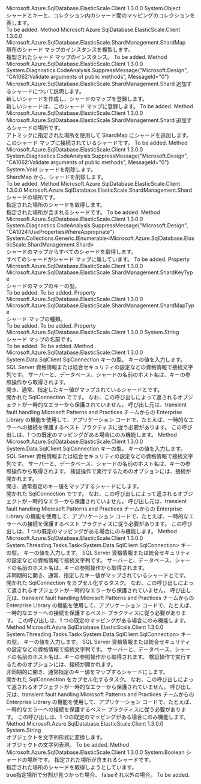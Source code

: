 <Type Name="ShardMap" FullName="Microsoft.Azure.SqlDatabase.ElasticScale.ShardManagement.ShardMap">
  <TypeSignature Language="C#" Value="public abstract class ShardMap" />
  <TypeSignature Language="ILAsm" Value=".class public auto ansi abstract beforefieldinit ShardMap extends System.Object" />
  <TypeSignature Language="DocId" Value="T:Microsoft.Azure.SqlDatabase.ElasticScale.ShardManagement.ShardMap" />
  <TypeSignature Language="VB.NET" Value="Public MustInherit Class ShardMap" />
  <TypeSignature Language="F#" Value="type ShardMap = class&#xA;    interface ICloneable&lt;ShardMap&gt;" />
  <AssemblyInfo>
    <AssemblyName>Microsoft.Azure.SqlDatabase.ElasticScale.Client</AssemblyName>
    <AssemblyVersion>1.3.0.0</AssemblyVersion>
  </AssemblyInfo>
  <Base>
    <BaseTypeName>System.Object</BaseTypeName>
  </Base>
  <Interfaces />
  <Docs>
    <summary>
            シャードとキーと、コレクション内のシャード間のマッピングのコレクションを表します。
            </summary>
    <remarks>To be added.</remarks>
  </Docs>
  <Members>
    <Member MemberName="CloneCore">
      <MemberSignature Language="C#" Value="protected abstract Microsoft.Azure.SqlDatabase.ElasticScale.ShardManagement.ShardMap CloneCore ();" />
      <MemberSignature Language="ILAsm" Value=".method familyhidebysig newslot virtual instance class Microsoft.Azure.SqlDatabase.ElasticScale.ShardManagement.ShardMap CloneCore() cil managed" />
      <MemberSignature Language="DocId" Value="M:Microsoft.Azure.SqlDatabase.ElasticScale.ShardManagement.ShardMap.CloneCore" />
      <MemberSignature Language="VB.NET" Value="Protected MustOverride Function CloneCore () As ShardMap" />
      <MemberSignature Language="F#" Value="abstract member CloneCore : unit -&gt; Microsoft.Azure.SqlDatabase.ElasticScale.ShardManagement.ShardMap" Usage="shardMap.CloneCore " />
      <MemberType>Method</MemberType>
      <AssemblyInfo>
        <AssemblyName>Microsoft.Azure.SqlDatabase.ElasticScale.Client</AssemblyName>
        <AssemblyVersion>1.3.0.0</AssemblyVersion>
      </AssemblyInfo>
      <ReturnValue>
        <ReturnType>Microsoft.Azure.SqlDatabase.ElasticScale.ShardManagement.ShardMap</ReturnType>
      </ReturnValue>
      <Parameters />
      <Docs>
        <summary>
            現在のシャード マップのインスタンスを複製します。
            </summary>
        <returns>複製されたシャード マップのインスタンス。</returns>
        <remarks>To be added.</remarks>
      </Docs>
    </Member>
    <Member MemberName="CreateShard">
      <MemberSignature Language="C#" Value="public Microsoft.Azure.SqlDatabase.ElasticScale.ShardManagement.Shard CreateShard (Microsoft.Azure.SqlDatabase.ElasticScale.ShardManagement.ShardCreationInfo shardCreationArgs);" />
      <MemberSignature Language="ILAsm" Value=".method public hidebysig instance class Microsoft.Azure.SqlDatabase.ElasticScale.ShardManagement.Shard CreateShard(class Microsoft.Azure.SqlDatabase.ElasticScale.ShardManagement.ShardCreationInfo shardCreationArgs) cil managed" />
      <MemberSignature Language="DocId" Value="M:Microsoft.Azure.SqlDatabase.ElasticScale.ShardManagement.ShardMap.CreateShard(Microsoft.Azure.SqlDatabase.ElasticScale.ShardManagement.ShardCreationInfo)" />
      <MemberSignature Language="VB.NET" Value="Public Function CreateShard (shardCreationArgs As ShardCreationInfo) As Shard" />
      <MemberSignature Language="F#" Value="member this.CreateShard : Microsoft.Azure.SqlDatabase.ElasticScale.ShardManagement.ShardCreationInfo -&gt; Microsoft.Azure.SqlDatabase.ElasticScale.ShardManagement.Shard" Usage="shardMap.CreateShard shardCreationArgs" />
      <MemberType>Method</MemberType>
      <AssemblyInfo>
        <AssemblyName>Microsoft.Azure.SqlDatabase.ElasticScale.Client</AssemblyName>
        <AssemblyVersion>1.3.0.0</AssemblyVersion>
      </AssemblyInfo>
      <Attributes>
        <Attribute>
          <AttributeName>System.Diagnostics.CodeAnalysis.SuppressMessage("Microsoft.Design", "CA1062:Validate arguments of public methods", MessageId="0")</AttributeName>
        </Attribute>
      </Attributes>
      <ReturnValue>
        <ReturnType>Microsoft.Azure.SqlDatabase.ElasticScale.ShardManagement.Shard</ReturnType>
      </ReturnValue>
      <Parameters>
        <Parameter Name="shardCreationArgs" Type="Microsoft.Azure.SqlDatabase.ElasticScale.ShardManagement.ShardCreationInfo" />
      </Parameters>
      <Docs>
        <param name="shardCreationArgs">追加するシャードについて説明します。</param>
        <summary>
            新しいシャードを作成し、シャードのマップを登録します。
            </summary>
        <returns>新しいシャードは、このシャード マップに登録します。</returns>
        <remarks>To be added.</remarks>
      </Docs>
    </Member>
    <Member MemberName="CreateShard">
      <MemberSignature Language="C#" Value="public Microsoft.Azure.SqlDatabase.ElasticScale.ShardManagement.Shard CreateShard (Microsoft.Azure.SqlDatabase.ElasticScale.ShardManagement.ShardLocation location);" />
      <MemberSignature Language="ILAsm" Value=".method public hidebysig instance class Microsoft.Azure.SqlDatabase.ElasticScale.ShardManagement.Shard CreateShard(class Microsoft.Azure.SqlDatabase.ElasticScale.ShardManagement.ShardLocation location) cil managed" />
      <MemberSignature Language="DocId" Value="M:Microsoft.Azure.SqlDatabase.ElasticScale.ShardManagement.ShardMap.CreateShard(Microsoft.Azure.SqlDatabase.ElasticScale.ShardManagement.ShardLocation)" />
      <MemberSignature Language="VB.NET" Value="Public Function CreateShard (location As ShardLocation) As Shard" />
      <MemberSignature Language="F#" Value="member this.CreateShard : Microsoft.Azure.SqlDatabase.ElasticScale.ShardManagement.ShardLocation -&gt; Microsoft.Azure.SqlDatabase.ElasticScale.ShardManagement.Shard" Usage="shardMap.CreateShard location" />
      <MemberType>Method</MemberType>
      <AssemblyInfo>
        <AssemblyName>Microsoft.Azure.SqlDatabase.ElasticScale.Client</AssemblyName>
        <AssemblyVersion>1.3.0.0</AssemblyVersion>
      </AssemblyInfo>
      <ReturnValue>
        <ReturnType>Microsoft.Azure.SqlDatabase.ElasticScale.ShardManagement.Shard</ReturnType>
      </ReturnValue>
      <Parameters>
        <Parameter Name="location" Type="Microsoft.Azure.SqlDatabase.ElasticScale.ShardManagement.ShardLocation" />
      </Parameters>
      <Docs>
        <param name="location">追加するシャードの場所です。</param>
        <summary>
            アトミックに指定された場所を使用して ShardMap にシャードを追加します。
            </summary>
        <returns>このシャード マップに接続されているシャードです。</returns>
        <remarks>To be added.</remarks>
      </Docs>
    </Member>
    <Member MemberName="DeleteShard">
      <MemberSignature Language="C#" Value="public void DeleteShard (Microsoft.Azure.SqlDatabase.ElasticScale.ShardManagement.Shard shard);" />
      <MemberSignature Language="ILAsm" Value=".method public hidebysig instance void DeleteShard(class Microsoft.Azure.SqlDatabase.ElasticScale.ShardManagement.Shard shard) cil managed" />
      <MemberSignature Language="DocId" Value="M:Microsoft.Azure.SqlDatabase.ElasticScale.ShardManagement.ShardMap.DeleteShard(Microsoft.Azure.SqlDatabase.ElasticScale.ShardManagement.Shard)" />
      <MemberSignature Language="F#" Value="member this.DeleteShard : Microsoft.Azure.SqlDatabase.ElasticScale.ShardManagement.Shard -&gt; unit" Usage="shardMap.DeleteShard shard" />
      <MemberType>Method</MemberType>
      <AssemblyInfo>
        <AssemblyName>Microsoft.Azure.SqlDatabase.ElasticScale.Client</AssemblyName>
        <AssemblyVersion>1.3.0.0</AssemblyVersion>
      </AssemblyInfo>
      <Attributes>
        <Attribute>
          <AttributeName>System.Diagnostics.CodeAnalysis.SuppressMessage("Microsoft.Design", "CA1062:Validate arguments of public methods", MessageId="0")</AttributeName>
        </Attribute>
      </Attributes>
      <ReturnValue>
        <ReturnType>System.Void</ReturnType>
      </ReturnValue>
      <Parameters>
        <Parameter Name="shard" Type="Microsoft.Azure.SqlDatabase.ElasticScale.ShardManagement.Shard" />
      </Parameters>
      <Docs>
        <param name="shard">シャードを削除します。</param>
        <summary>
            ShardMap から、シャードを削除します。
            </summary>
        <remarks>To be added.</remarks>
      </Docs>
    </Member>
    <Member MemberName="GetShard">
      <MemberSignature Language="C#" Value="public Microsoft.Azure.SqlDatabase.ElasticScale.ShardManagement.Shard GetShard (Microsoft.Azure.SqlDatabase.ElasticScale.ShardManagement.ShardLocation location);" />
      <MemberSignature Language="ILAsm" Value=".method public hidebysig instance class Microsoft.Azure.SqlDatabase.ElasticScale.ShardManagement.Shard GetShard(class Microsoft.Azure.SqlDatabase.ElasticScale.ShardManagement.ShardLocation location) cil managed" />
      <MemberSignature Language="DocId" Value="M:Microsoft.Azure.SqlDatabase.ElasticScale.ShardManagement.ShardMap.GetShard(Microsoft.Azure.SqlDatabase.ElasticScale.ShardManagement.ShardLocation)" />
      <MemberSignature Language="VB.NET" Value="Public Function GetShard (location As ShardLocation) As Shard" />
      <MemberSignature Language="F#" Value="member this.GetShard : Microsoft.Azure.SqlDatabase.ElasticScale.ShardManagement.ShardLocation -&gt; Microsoft.Azure.SqlDatabase.ElasticScale.ShardManagement.Shard" Usage="shardMap.GetShard location" />
      <MemberType>Method</MemberType>
      <AssemblyInfo>
        <AssemblyName>Microsoft.Azure.SqlDatabase.ElasticScale.Client</AssemblyName>
        <AssemblyVersion>1.3.0.0</AssemblyVersion>
      </AssemblyInfo>
      <ReturnValue>
        <ReturnType>Microsoft.Azure.SqlDatabase.ElasticScale.ShardManagement.Shard</ReturnType>
      </ReturnValue>
      <Parameters>
        <Parameter Name="location" Type="Microsoft.Azure.SqlDatabase.ElasticScale.ShardManagement.ShardLocation" />
      </Parameters>
      <Docs>
        <param name="location">シャードの場所です。</param>
        <summary>
            指定された場所のシャードを取得します。
            </summary>
        <returns>指定された場所が含まれるシャードです。</returns>
        <remarks>To be added.</remarks>
      </Docs>
    </Member>
    <Member MemberName="GetShards">
      <MemberSignature Language="C#" Value="public System.Collections.Generic.IEnumerable&lt;Microsoft.Azure.SqlDatabase.ElasticScale.ShardManagement.Shard&gt; GetShards ();" />
      <MemberSignature Language="ILAsm" Value=".method public hidebysig instance class System.Collections.Generic.IEnumerable`1&lt;class Microsoft.Azure.SqlDatabase.ElasticScale.ShardManagement.Shard&gt; GetShards() cil managed" />
      <MemberSignature Language="DocId" Value="M:Microsoft.Azure.SqlDatabase.ElasticScale.ShardManagement.ShardMap.GetShards" />
      <MemberSignature Language="VB.NET" Value="Public Function GetShards () As IEnumerable(Of Shard)" />
      <MemberSignature Language="F#" Value="member this.GetShards : unit -&gt; seq&lt;Microsoft.Azure.SqlDatabase.ElasticScale.ShardManagement.Shard&gt;" Usage="shardMap.GetShards " />
      <MemberType>Method</MemberType>
      <AssemblyInfo>
        <AssemblyName>Microsoft.Azure.SqlDatabase.ElasticScale.Client</AssemblyName>
        <AssemblyVersion>1.3.0.0</AssemblyVersion>
      </AssemblyInfo>
      <Attributes>
        <Attribute>
          <AttributeName>System.Diagnostics.CodeAnalysis.SuppressMessage("Microsoft.Design", "CA1024:UsePropertiesWhereAppropriate")</AttributeName>
        </Attribute>
      </Attributes>
      <ReturnValue>
        <ReturnType>System.Collections.Generic.IEnumerable&lt;Microsoft.Azure.SqlDatabase.ElasticScale.ShardManagement.Shard&gt;</ReturnType>
      </ReturnValue>
      <Parameters />
      <Docs>
        <summary>
            シャードのマップからすべてのシャードを取得します。
            </summary>
        <returns>すべてのシャードがシャード マップに属しています。</returns>
        <remarks>To be added.</remarks>
      </Docs>
    </Member>
    <Member MemberName="KeyType">
      <MemberSignature Language="C#" Value="public Microsoft.Azure.SqlDatabase.ElasticScale.ShardManagement.ShardKeyType KeyType { get; }" />
      <MemberSignature Language="ILAsm" Value=".property instance valuetype Microsoft.Azure.SqlDatabase.ElasticScale.ShardManagement.ShardKeyType KeyType" />
      <MemberSignature Language="DocId" Value="P:Microsoft.Azure.SqlDatabase.ElasticScale.ShardManagement.ShardMap.KeyType" />
      <MemberSignature Language="VB.NET" Value="Public ReadOnly Property KeyType As ShardKeyType" />
      <MemberSignature Language="F#" Value="member this.KeyType : Microsoft.Azure.SqlDatabase.ElasticScale.ShardManagement.ShardKeyType" Usage="Microsoft.Azure.SqlDatabase.ElasticScale.ShardManagement.ShardMap.KeyType" />
      <MemberType>Property</MemberType>
      <AssemblyInfo>
        <AssemblyName>Microsoft.Azure.SqlDatabase.ElasticScale.Client</AssemblyName>
        <AssemblyVersion>1.3.0.0</AssemblyVersion>
      </AssemblyInfo>
      <ReturnValue>
        <ReturnType>Microsoft.Azure.SqlDatabase.ElasticScale.ShardManagement.ShardKeyType</ReturnType>
      </ReturnValue>
      <Docs>
        <summary>シャードのマップのキーの型。</summary>
        <value>To be added.</value>
        <remarks>To be added.</remarks>
      </Docs>
    </Member>
    <Member MemberName="MapType">
      <MemberSignature Language="C#" Value="public Microsoft.Azure.SqlDatabase.ElasticScale.ShardManagement.ShardMapType MapType { get; }" />
      <MemberSignature Language="ILAsm" Value=".property instance valuetype Microsoft.Azure.SqlDatabase.ElasticScale.ShardManagement.ShardMapType MapType" />
      <MemberSignature Language="DocId" Value="P:Microsoft.Azure.SqlDatabase.ElasticScale.ShardManagement.ShardMap.MapType" />
      <MemberSignature Language="VB.NET" Value="Public ReadOnly Property MapType As ShardMapType" />
      <MemberSignature Language="F#" Value="member this.MapType : Microsoft.Azure.SqlDatabase.ElasticScale.ShardManagement.ShardMapType" Usage="Microsoft.Azure.SqlDatabase.ElasticScale.ShardManagement.ShardMap.MapType" />
      <MemberType>Property</MemberType>
      <AssemblyInfo>
        <AssemblyName>Microsoft.Azure.SqlDatabase.ElasticScale.Client</AssemblyName>
        <AssemblyVersion>1.3.0.0</AssemblyVersion>
      </AssemblyInfo>
      <ReturnValue>
        <ReturnType>Microsoft.Azure.SqlDatabase.ElasticScale.ShardManagement.ShardMapType</ReturnType>
      </ReturnValue>
      <Docs>
        <summary>シャード マップの種類。</summary>
        <value>To be added.</value>
        <remarks>To be added.</remarks>
      </Docs>
    </Member>
    <Member MemberName="Name">
      <MemberSignature Language="C#" Value="public string Name { get; }" />
      <MemberSignature Language="ILAsm" Value=".property instance string Name" />
      <MemberSignature Language="DocId" Value="P:Microsoft.Azure.SqlDatabase.ElasticScale.ShardManagement.ShardMap.Name" />
      <MemberSignature Language="VB.NET" Value="Public ReadOnly Property Name As String" />
      <MemberSignature Language="F#" Value="member this.Name : string" Usage="Microsoft.Azure.SqlDatabase.ElasticScale.ShardManagement.ShardMap.Name" />
      <MemberType>Property</MemberType>
      <AssemblyInfo>
        <AssemblyName>Microsoft.Azure.SqlDatabase.ElasticScale.Client</AssemblyName>
        <AssemblyVersion>1.3.0.0</AssemblyVersion>
      </AssemblyInfo>
      <ReturnValue>
        <ReturnType>System.String</ReturnType>
      </ReturnValue>
      <Docs>
        <summary>シャード マップの名前です。</summary>
        <value>To be added.</value>
        <remarks>To be added.</remarks>
      </Docs>
    </Member>
    <Member MemberName="OpenConnectionForKey&lt;TKey&gt;">
      <MemberSignature Language="C#" Value="public System.Data.SqlClient.SqlConnection OpenConnectionForKey&lt;TKey&gt; (TKey key, string connectionString);" />
      <MemberSignature Language="ILAsm" Value=".method public hidebysig instance class System.Data.SqlClient.SqlConnection OpenConnectionForKey&lt;TKey&gt;(!!TKey key, string connectionString) cil managed" />
      <MemberSignature Language="DocId" Value="M:Microsoft.Azure.SqlDatabase.ElasticScale.ShardManagement.ShardMap.OpenConnectionForKey``1(``0,System.String)" />
      <MemberSignature Language="VB.NET" Value="Public Function OpenConnectionForKey(Of TKey) (key As TKey, connectionString As String) As SqlConnection" />
      <MemberSignature Language="F#" Value="member this.OpenConnectionForKey : 'Key * string -&gt; System.Data.SqlClient.SqlConnection" Usage="shardMap.OpenConnectionForKey (key, connectionString)" />
      <MemberType>Method</MemberType>
      <AssemblyInfo>
        <AssemblyName>Microsoft.Azure.SqlDatabase.ElasticScale.Client</AssemblyName>
        <AssemblyVersion>1.3.0.0</AssemblyVersion>
      </AssemblyInfo>
      <ReturnValue>
        <ReturnType>System.Data.SqlClient.SqlConnection</ReturnType>
      </ReturnValue>
      <TypeParameters>
        <TypeParameter Name="TKey" />
      </TypeParameters>
      <Parameters>
        <Parameter Name="key" Type="TKey" />
        <Parameter Name="connectionString" Type="System.String" />
      </Parameters>
      <Docs>
        <typeparam name="TKey">キーの型。</typeparam>
        <param name="key">キーの値を入力します。</param>
        <param name="connectionString">
            SQL Server 資格情報または統合セキュリティの設定などの資格情報で接続文字列です。 サーバーと、データベース、シャードの名前のホスト名は、キーの参照操作から取得されます。
            </param>
        <summary>
            開き、通常<see cref="T:System.Data.SqlClient.SqlConnection" />、指定したキー値がマップされているシャードと<see cref="F:Microsoft.Azure.SqlDatabase.ElasticScale.ShardManagement.ConnectionOptions.Validate" />です。
            </summary>
        <returns>開かれた SqlConnection でです。</returns>
        <remarks>
            なお、<see cref="T:System.Data.SqlClient.SqlConnection" />この呼び出しによって返されるオブジェクトが一時的なエラーから保護されていません。 呼び出し元は、transient fault handling Microsoft Patterns and Practices チームからの Enterprise Library の機能を使用して、アプリケーション コードで、たとえば、一時的なエラーへの接続を保護するベスト プラクティスに従う必要があります。
            この呼び出しは、1 つの既定のマッピングがある場合にのみ機能します。
            </remarks>
      </Docs>
    </Member>
    <Member MemberName="OpenConnectionForKey&lt;TKey&gt;">
      <MemberSignature Language="C#" Value="public System.Data.SqlClient.SqlConnection OpenConnectionForKey&lt;TKey&gt; (TKey key, string connectionString, Microsoft.Azure.SqlDatabase.ElasticScale.ShardManagement.ConnectionOptions options);" />
      <MemberSignature Language="ILAsm" Value=".method public hidebysig instance class System.Data.SqlClient.SqlConnection OpenConnectionForKey&lt;TKey&gt;(!!TKey key, string connectionString, valuetype Microsoft.Azure.SqlDatabase.ElasticScale.ShardManagement.ConnectionOptions options) cil managed" />
      <MemberSignature Language="DocId" Value="M:Microsoft.Azure.SqlDatabase.ElasticScale.ShardManagement.ShardMap.OpenConnectionForKey``1(``0,System.String,Microsoft.Azure.SqlDatabase.ElasticScale.ShardManagement.ConnectionOptions)" />
      <MemberSignature Language="VB.NET" Value="Public Function OpenConnectionForKey(Of TKey) (key As TKey, connectionString As String, options As ConnectionOptions) As SqlConnection" />
      <MemberSignature Language="F#" Value="member this.OpenConnectionForKey : 'Key * string * Microsoft.Azure.SqlDatabase.ElasticScale.ShardManagement.ConnectionOptions -&gt; System.Data.SqlClient.SqlConnection" Usage="shardMap.OpenConnectionForKey (key, connectionString, options)" />
      <MemberType>Method</MemberType>
      <AssemblyInfo>
        <AssemblyName>Microsoft.Azure.SqlDatabase.ElasticScale.Client</AssemblyName>
        <AssemblyVersion>1.3.0.0</AssemblyVersion>
      </AssemblyInfo>
      <ReturnValue>
        <ReturnType>System.Data.SqlClient.SqlConnection</ReturnType>
      </ReturnValue>
      <TypeParameters>
        <TypeParameter Name="TKey" />
      </TypeParameters>
      <Parameters>
        <Parameter Name="key" Type="TKey" />
        <Parameter Name="connectionString" Type="System.String" />
        <Parameter Name="options" Type="Microsoft.Azure.SqlDatabase.ElasticScale.ShardManagement.ConnectionOptions" />
      </Parameters>
      <Docs>
        <typeparam name="TKey">キーの型。</typeparam>
        <param name="key">キーの値を入力します。</param>
        <param name="connectionString">
            SQL Server 資格情報または統合セキュリティの設定などの資格情報で接続文字列です。 サーバーと、データベース、シャードの名前のホスト名は、キーの参照操作から取得されます。
            </param>
        <param name="options">検証操作で実行するためのオプションには、接続が開かれます。</param>
        <summary>
            開き、通常<see cref="T:System.Data.SqlClient.SqlConnection" />指定のキー値をマップするシャードにします。
            </summary>
        <returns>開かれた SqlConnection でです。</returns>
        <remarks>
            なお、<see cref="T:System.Data.SqlClient.SqlConnection" />この呼び出しによって返されるオブジェクトが一時的なエラーから保護されていません。 呼び出し元は、transient fault handling Microsoft Patterns and Practices チームからの Enterprise Library の機能を使用して、アプリケーション コードで、たとえば、一時的なエラーへの接続を保護するベスト プラクティスに従う必要があります。
            この呼び出しは、1 つの既定のマッピングがある場合にのみ機能します。
            </remarks>
      </Docs>
    </Member>
    <Member MemberName="OpenConnectionForKeyAsync&lt;TKey&gt;">
      <MemberSignature Language="C#" Value="public System.Threading.Tasks.Task&lt;System.Data.SqlClient.SqlConnection&gt; OpenConnectionForKeyAsync&lt;TKey&gt; (TKey key, string connectionString);" />
      <MemberSignature Language="ILAsm" Value=".method public hidebysig instance class System.Threading.Tasks.Task`1&lt;class System.Data.SqlClient.SqlConnection&gt; OpenConnectionForKeyAsync&lt;TKey&gt;(!!TKey key, string connectionString) cil managed" />
      <MemberSignature Language="DocId" Value="M:Microsoft.Azure.SqlDatabase.ElasticScale.ShardManagement.ShardMap.OpenConnectionForKeyAsync``1(``0,System.String)" />
      <MemberSignature Language="VB.NET" Value="Public Function OpenConnectionForKeyAsync(Of TKey) (key As TKey, connectionString As String) As Task(Of SqlConnection)" />
      <MemberSignature Language="F#" Value="member this.OpenConnectionForKeyAsync : 'Key * string -&gt; System.Threading.Tasks.Task&lt;System.Data.SqlClient.SqlConnection&gt;" Usage="shardMap.OpenConnectionForKeyAsync (key, connectionString)" />
      <MemberType>Method</MemberType>
      <AssemblyInfo>
        <AssemblyName>Microsoft.Azure.SqlDatabase.ElasticScale.Client</AssemblyName>
        <AssemblyVersion>1.3.0.0</AssemblyVersion>
      </AssemblyInfo>
      <ReturnValue>
        <ReturnType>System.Threading.Tasks.Task&lt;System.Data.SqlClient.SqlConnection&gt;</ReturnType>
      </ReturnValue>
      <TypeParameters>
        <TypeParameter Name="TKey" />
      </TypeParameters>
      <Parameters>
        <Parameter Name="key" Type="TKey" />
        <Parameter Name="connectionString" Type="System.String" />
      </Parameters>
      <Docs>
        <typeparam name="TKey">キーの型。</typeparam>
        <param name="key">キーの値を入力します。</param>
        <param name="connectionString">
            SQL Server 資格情報または統合セキュリティの設定などの資格情報で接続文字列です。 サーバーと、データベース、シャードの名前のホスト名は、キーの参照操作から取得されます。
            </param>
        <summary>
            非同期的に開き、通常<see cref="T:System.Data.SqlClient.SqlConnection" />、指定したキー値がマップされているシャードと<see cref="F:Microsoft.Azure.SqlDatabase.ElasticScale.ShardManagement.ConnectionOptions.Validate" />です。
            </summary>
        <returns>開かれた SqlConnection をカプセル化するタスク。</returns>
        <remarks>
            なお、<see cref="T:System.Data.SqlClient.SqlConnection" />この呼び出しによって返されるオブジェクトが一時的なエラーから保護されていません。 呼び出し元は、transient fault handling Microsoft Patterns and Practices チームからの Enterprise Library の機能を使用して、アプリケーション コードで、たとえば、一時的なエラーへの接続を保護するベスト プラクティスに従う必要があります。
            この呼び出しは、1 つの既定のマッピングがある場合にのみ機能します。
            </remarks>
      </Docs>
    </Member>
    <Member MemberName="OpenConnectionForKeyAsync&lt;TKey&gt;">
      <MemberSignature Language="C#" Value="public System.Threading.Tasks.Task&lt;System.Data.SqlClient.SqlConnection&gt; OpenConnectionForKeyAsync&lt;TKey&gt; (TKey key, string connectionString, Microsoft.Azure.SqlDatabase.ElasticScale.ShardManagement.ConnectionOptions options);" />
      <MemberSignature Language="ILAsm" Value=".method public hidebysig instance class System.Threading.Tasks.Task`1&lt;class System.Data.SqlClient.SqlConnection&gt; OpenConnectionForKeyAsync&lt;TKey&gt;(!!TKey key, string connectionString, valuetype Microsoft.Azure.SqlDatabase.ElasticScale.ShardManagement.ConnectionOptions options) cil managed" />
      <MemberSignature Language="DocId" Value="M:Microsoft.Azure.SqlDatabase.ElasticScale.ShardManagement.ShardMap.OpenConnectionForKeyAsync``1(``0,System.String,Microsoft.Azure.SqlDatabase.ElasticScale.ShardManagement.ConnectionOptions)" />
      <MemberSignature Language="VB.NET" Value="Public Function OpenConnectionForKeyAsync(Of TKey) (key As TKey, connectionString As String, options As ConnectionOptions) As Task(Of SqlConnection)" />
      <MemberSignature Language="F#" Value="member this.OpenConnectionForKeyAsync : 'Key * string * Microsoft.Azure.SqlDatabase.ElasticScale.ShardManagement.ConnectionOptions -&gt; System.Threading.Tasks.Task&lt;System.Data.SqlClient.SqlConnection&gt;" Usage="shardMap.OpenConnectionForKeyAsync (key, connectionString, options)" />
      <MemberType>Method</MemberType>
      <AssemblyInfo>
        <AssemblyName>Microsoft.Azure.SqlDatabase.ElasticScale.Client</AssemblyName>
        <AssemblyVersion>1.3.0.0</AssemblyVersion>
      </AssemblyInfo>
      <ReturnValue>
        <ReturnType>System.Threading.Tasks.Task&lt;System.Data.SqlClient.SqlConnection&gt;</ReturnType>
      </ReturnValue>
      <TypeParameters>
        <TypeParameter Name="TKey" />
      </TypeParameters>
      <Parameters>
        <Parameter Name="key" Type="TKey" />
        <Parameter Name="connectionString" Type="System.String" />
        <Parameter Name="options" Type="Microsoft.Azure.SqlDatabase.ElasticScale.ShardManagement.ConnectionOptions" />
      </Parameters>
      <Docs>
        <typeparam name="TKey">キーの型。</typeparam>
        <param name="key">キーの値を入力します。</param>
        <param name="connectionString">
            SQL Server 資格情報または統合セキュリティの設定などの資格情報で接続文字列です。 サーバーと、データベース、シャードの名前のホスト名は、キーの参照操作から取得されます。
            </param>
        <param name="options">検証操作で実行するためのオプションには、接続が開かれます。</param>
        <summary>
            非同期的に開き、通常<see cref="T:System.Data.SqlClient.SqlConnection" />指定のキー値をマップするシャードにします。
            </summary>
        <returns>開かれた SqlConnection をカプセル化するタスク。</returns>
        <remarks>
            なお、<see cref="T:System.Data.SqlClient.SqlConnection" />この呼び出しによって返されるオブジェクトが一時的なエラーから保護されていません。 呼び出し元は、transient fault handling Microsoft Patterns and Practices チームからの Enterprise Library の機能を使用して、アプリケーション コードで、たとえば、一時的なエラーへの接続を保護するベスト プラクティスに従う必要があります。
            この呼び出しは、1 つの既定のマッピングがある場合にのみ機能します。
            </remarks>
      </Docs>
    </Member>
    <Member MemberName="ToString">
      <MemberSignature Language="C#" Value="public override string ToString ();" />
      <MemberSignature Language="ILAsm" Value=".method public hidebysig virtual instance string ToString() cil managed" />
      <MemberSignature Language="DocId" Value="M:Microsoft.Azure.SqlDatabase.ElasticScale.ShardManagement.ShardMap.ToString" />
      <MemberSignature Language="VB.NET" Value="Public Overrides Function ToString () As String" />
      <MemberSignature Language="F#" Value="override this.ToString : unit -&gt; string" Usage="shardMap.ToString " />
      <MemberType>Method</MemberType>
      <AssemblyInfo>
        <AssemblyName>Microsoft.Azure.SqlDatabase.ElasticScale.Client</AssemblyName>
        <AssemblyVersion>1.3.0.0</AssemblyVersion>
      </AssemblyInfo>
      <ReturnValue>
        <ReturnType>System.String</ReturnType>
      </ReturnValue>
      <Parameters />
      <Docs>
        <summary>
            オブジェクトを文字列形式に変換します。
            </summary>
        <returns>オブジェクトの文字列表現。</returns>
        <remarks>To be added.</remarks>
      </Docs>
    </Member>
    <Member MemberName="TryGetShard">
      <MemberSignature Language="C#" Value="public bool TryGetShard (Microsoft.Azure.SqlDatabase.ElasticScale.ShardManagement.ShardLocation location, out Microsoft.Azure.SqlDatabase.ElasticScale.ShardManagement.Shard shard);" />
      <MemberSignature Language="ILAsm" Value=".method public hidebysig instance bool TryGetShard(class Microsoft.Azure.SqlDatabase.ElasticScale.ShardManagement.ShardLocation location, [out] class Microsoft.Azure.SqlDatabase.ElasticScale.ShardManagement.Shard&amp; shard) cil managed" />
      <MemberSignature Language="DocId" Value="M:Microsoft.Azure.SqlDatabase.ElasticScale.ShardManagement.ShardMap.TryGetShard(Microsoft.Azure.SqlDatabase.ElasticScale.ShardManagement.ShardLocation,Microsoft.Azure.SqlDatabase.ElasticScale.ShardManagement.Shard@)" />
      <MemberSignature Language="VB.NET" Value="Public Function TryGetShard (location As ShardLocation, ByRef shard As Shard) As Boolean" />
      <MemberSignature Language="F#" Value="member this.TryGetShard : Microsoft.Azure.SqlDatabase.ElasticScale.ShardManagement.ShardLocation *  -&gt; bool" Usage="shardMap.TryGetShard (location, shard)" />
      <MemberType>Method</MemberType>
      <AssemblyInfo>
        <AssemblyName>Microsoft.Azure.SqlDatabase.ElasticScale.Client</AssemblyName>
        <AssemblyVersion>1.3.0.0</AssemblyVersion>
      </AssemblyInfo>
      <ReturnValue>
        <ReturnType>System.Boolean</ReturnType>
      </ReturnValue>
      <Parameters>
        <Parameter Name="location" Type="Microsoft.Azure.SqlDatabase.ElasticScale.ShardManagement.ShardLocation" />
        <Parameter Name="shard" Type="Microsoft.Azure.SqlDatabase.ElasticScale.ShardManagement.Shard&amp;" RefType="out" />
      </Parameters>
      <Docs>
        <param name="location">シャードの場所です。</param>
        <param name="shard">指定された場所が含まれるシャードです。</param>
        <summary>
            指定された場所のシャードを取得しようとしています。
            </summary>
        <returns>
          <c>true</c>指定場所で分割が見つかった場合、 <c>false</c>それ以外の場合。</returns>
        <remarks>To be added.</remarks>
      </Docs>
    </Member>
  </Members>
</Type>